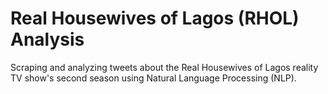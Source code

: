 # Real Housewives of Lagos (RHOL) Analysis
Scraping and analyzing tweets about the Real Housewives of Lagos reality TV show's second season using Natural Language Processing (NLP).

